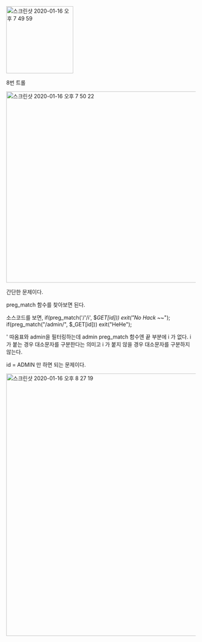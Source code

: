 <img width="178" alt="스크린샷 2020-01-16 오후 7 49 59" src="https://user-images.githubusercontent.com/54495632/72520635-2fba9780-389d-11ea-8bf5-9d091e87f882.png">

8번 트롤

<img width="507" alt="스크린샷 2020-01-16 오후 7 50 22" src="https://user-images.githubusercontent.com/54495632/72520647-36e1a580-389d-11ea-8975-3bcf2fc5f45f.png">

간단한 문제이다.

preg_match 함수를 찾아보면 된다.

소스코드를 보면,
if(preg_match('/\'/i', $_GET[id])) exit("No Hack ~_~");
if(preg_match("/admin/", $_GET[id])) exit("HeHe");

' 따옴표와 admin을 필터링하는데
admin preg_match 함수엔 끝 부분에 i 가 없다.
i가 붙는 경우 대소문자를 구분한다는 의미고 i 가 붙지 않을 경우 대소문자를 구분하지 않는다.

id = ADMIN 만 하면 되는 문제이다.

<img width="696" alt="스크린샷 2020-01-16 오후 8 27 19" src="https://user-images.githubusercontent.com/54495632/72521386-a6a46000-389e-11ea-9723-fcb651048437.png">